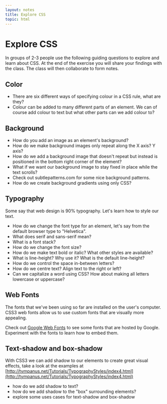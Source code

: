 ```yaml
---
layout: notes
title: Explore CSS
topic: html
---
```


# Explore CSS

In groups of 2-3 people use the following guiding questions to explore and learn about CSS. At the end of the exercise you will share your findings with the class. The class will then collaborate to form notes.

## Color

* There are six different ways of specifying colour in a CSS rule, what are they?
* Colour can be added to many different parts of an element. We can of course add colour to text but what other parts can we add colour to?

## Background

* How do you add an image as an element's background?
* How do we make background images only repeat along the X axis? Y axis?
* How do we add a background image that doesn't repeat but instead is positioned in the bottom right corner of the element?
* What if we want our background image to stay fixed in place while the text scrolls?
* Check out subtlepatterns.com for some nice background patterns.
* How do we create background gradients using only CSS?

## Typography

Some say that web design is 90% typography. Let's learn how to style our text.

* How do we change the font type for an element, let's say from the default browser type to "Helvetica".
* What does serif and sans-serif mean?
* What is a font stack?
* How do we change the font size?
* How do we make text bold or italic? What other styles are available?
* What is line-height? Why use it? What is the default line-height?
* How do we control the space in-between letters?
* How do we centre text? Align text to the right or left?
* Can we capitalize a word using CSS? How about making all letters lowercase or uppercase?

## Web Fonts

The fonts that we've been using so far are installed on the user's computer. CSS3 web fonts allow us to use custom fonts that are visually more appealing.

Check out [Google Web Fonts](http://www.google.com/webfonts) to see some fonts that are hosted by Google. Experiment with the fonts to learn how to embed them.

## Text-shadow and box-shadow

With CSS3 we can add shadow to our elements to create great visual effects, take a look at the examples at [http://tympanus.net/Tutorials/TypographyStyles/index4.html](http://tympanus.net/Tutorials/TypographyStyles/index4.html)

* how do we add shadow to text?
* how do we add shadow to the "box" surrounding elements?
* explore some uses cases for text-shadow and box-shadow
